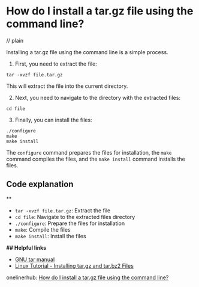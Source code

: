 # How do I install a tar.gz file using the command line?
// plain

Installing a tar.gz file using the command line is a simple process.

1. First, you need to extract the file:
```
tar -xvzf file.tar.gz
```
This will extract the file into the current directory.

2. Next, you need to navigate to the directory with the extracted files:
```
cd file
```

3. Finally, you can install the files:
```
./configure
make
make install
```
The `configure` command prepares the files for installation, the `make` command compiles the files, and the `make install` command installs the files.

## Code explanation
**
* `tar -xvzf file.tar.gz`: Extract the file
* `cd file`: Navigate to the extracted files directory
* `./configure`: Prepare the files for installation
* `make`: Compile the files
* `make install`: Install the files

**## Helpful links**
* [GNU tar manual](https://www.gnu.org/software/tar/manual/tar.html)
* [Linux Tutorial - Installing tar.gz and tar.bz2 Files](https://www.linuxnix.com/linuxunix-install-tar-gz-tar-bz2-files/)

onelinerhub: [How do I install a tar.gz file using the command line?](https://onelinerhub.com/cli-tar/how-do-i-install-a-tar-gz-file-using-the-command-line)